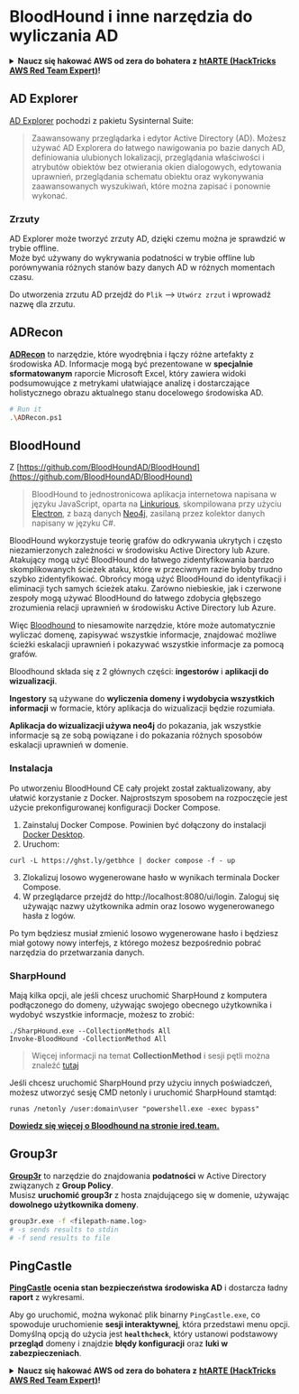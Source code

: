 # BloodHound i inne narzędzia do wyliczania AD

<details>

<summary><strong>Naucz się hakować AWS od zera do bohatera z</strong> <a href="https://training.hacktricks.xyz/courses/arte"><strong>htARTE (HackTricks AWS Red Team Expert)</strong></a><strong>!</strong></summary>

* Pracujesz w **firmie cyberbezpieczeństwa**? Chcesz zobaczyć swoją **firmę reklamowaną w HackTricks**? A może chcesz mieć dostęp do **najnowszej wersji PEASS lub pobrać HackTricks w formacie PDF**? Sprawdź [**PLAN SUBSKRYPCYJNY**](https://github.com/sponsors/carlospolop)!
* Odkryj [**Rodzinę PEASS**](https://opensea.io/collection/the-peass-family), naszą kolekcję ekskluzywnych [**NFT**](https://opensea.io/collection/the-peass-family)
* Zdobądź [**oficjalne gadżety PEASS & HackTricks**](https://peass.creator-spring.com)
* **Dołącz do** [**💬**](https://emojipedia.org/speech-balloon/) [**grupy Discord**](https://discord.gg/hRep4RUj7f) lub [**grupy telegramowej**](https://t.me/peass) lub **śledź** mnie na **Twitterze** 🐦[**@carlospolopm**](https://twitter.com/hacktricks_live)**.**
* **Podziel się swoimi sztuczkami hakerskimi, przesyłając PR-y do repozytorium [hacktricks](https://github.com/carlospolop/hacktricks) i [hacktricks-cloud](https://github.com/carlospolop/hacktricks-cloud)**.

</details>

## AD Explorer

[AD Explorer](https://docs.microsoft.com/en-us/sysinternals/downloads/adexplorer) pochodzi z pakietu Sysinternal Suite:

> Zaawansowany przeglądarka i edytor Active Directory (AD). Możesz używać AD Explorera do łatwego nawigowania po bazie danych AD, definiowania ulubionych lokalizacji, przeglądania właściwości i atrybutów obiektów bez otwierania okien dialogowych, edytowania uprawnień, przeglądania schematu obiektu oraz wykonywania zaawansowanych wyszukiwań, które można zapisać i ponownie wykonać.

### Zrzuty

AD Explorer może tworzyć zrzuty AD, dzięki czemu można je sprawdzić w trybie offline.\
Może być używany do wykrywania podatności w trybie offline lub porównywania różnych stanów bazy danych AD w różnych momentach czasu.

Do utworzenia zrzutu AD przejdź do `Plik` --> `Utwórz zrzut` i wprowadź nazwę dla zrzutu.

## ADRecon

[**ADRecon**](https://github.com/adrecon/ADRecon) to narzędzie, które wyodrębnia i łączy różne artefakty z środowiska AD. Informacje mogą być prezentowane w **specjalnie sformatowanym** raporcie Microsoft Excel, który zawiera widoki podsumowujące z metrykami ułatwiające analizę i dostarczające holistycznego obrazu aktualnego stanu docelowego środowiska AD.
```bash
# Run it
.\ADRecon.ps1
```
## BloodHound

Z [https://github.com/BloodHoundAD/BloodHound](https://github.com/BloodHoundAD/BloodHound)

> BloodHound to jednostronicowa aplikacja internetowa napisana w języku JavaScript, oparta na [Linkurious](http://linkurio.us/), skompilowana przy użyciu [Electron](http://electron.atom.io/), z bazą danych [Neo4j](https://neo4j.com/), zasilaną przez kolektor danych napisany w języku C#.

BloodHound wykorzystuje teorię grafów do odkrywania ukrytych i często niezamierzonych zależności w środowisku Active Directory lub Azure. Atakujący mogą użyć BloodHound do łatwego zidentyfikowania bardzo skomplikowanych ścieżek ataku, które w przeciwnym razie byłoby trudno szybko zidentyfikować. Obrońcy mogą użyć BloodHound do identyfikacji i eliminacji tych samych ścieżek ataku. Zarówno niebieskie, jak i czerwone zespoły mogą używać BloodHound do łatwego zdobycia głębszego zrozumienia relacji uprawnień w środowisku Active Directory lub Azure.

Więc [Bloodhound](https://github.com/BloodHoundAD/BloodHound) to niesamowite narzędzie, które może automatycznie wyliczać domenę, zapisywać wszystkie informacje, znajdować możliwe ścieżki eskalacji uprawnień i pokazywać wszystkie informacje za pomocą grafów.

Bloodhound składa się z 2 głównych części: **ingestorów** i **aplikacji do wizualizacji**.

**Ingestory** są używane do **wyliczenia domeny i wydobycia wszystkich informacji** w formacie, który aplikacja do wizualizacji będzie rozumiała.

**Aplikacja do wizualizacji używa neo4j** do pokazania, jak wszystkie informacje są ze sobą powiązane i do pokazania różnych sposobów eskalacji uprawnień w domenie.

### Instalacja
Po utworzeniu BloodHound CE cały projekt został zaktualizowany, aby ułatwić korzystanie z Docker. Najprostszym sposobem na rozpoczęcie jest użycie prekonfigurowanej konfiguracji Docker Compose.

1. Zainstaluj Docker Compose. Powinien być dołączony do instalacji [Docker Desktop](https://www.docker.com/products/docker-desktop/).
2. Uruchom:
```
curl -L https://ghst.ly/getbhce | docker compose -f - up
```
3. Zlokalizuj losowo wygenerowane hasło w wynikach terminala Docker Compose.
4. W przeglądarce przejdź do http://localhost:8080/ui/login. Zaloguj się używając nazwy użytkownika admin oraz losowo wygenerowanego hasła z logów.

Po tym będziesz musiał zmienić losowo wygenerowane hasło i będziesz miał gotowy nowy interfejs, z którego możesz bezpośrednio pobrać narzędzia do przetwarzania danych.

### SharpHound

Mają kilka opcji, ale jeśli chcesz uruchomić SharpHound z komputera podłączonego do domeny, używając swojego obecnego użytkownika i wydobyć wszystkie informacje, możesz to zrobić:
```
./SharpHound.exe --CollectionMethods All
Invoke-BloodHound -CollectionMethod All
```
> Więcej informacji na temat **CollectionMethod** i sesji pętli można znaleźć [tutaj](https://support.bloodhoundenterprise.io/hc/en-us/articles/17481375424795-All-SharpHound-Community-Edition-Flags-Explained)

Jeśli chcesz uruchomić SharpHound przy użyciu innych poświadczeń, możesz utworzyć sesję CMD netonly i uruchomić SharpHound stamtąd:
```
runas /netonly /user:domain\user "powershell.exe -exec bypass"
```
[**Dowiedz się więcej o Bloodhound na stronie ired.team.**](https://ired.team/offensive-security-experiments/active-directory-kerberos-abuse/abusing-active-directory-with-bloodhound-on-kali-linux)


## Group3r

[**Group3r**](https://github.com/Group3r/Group3r) to narzędzie do znajdowania **podatności** w Active Directory związanych z **Group Policy**. \
Musisz **uruchomić group3r** z hosta znajdującego się w domenie, używając **dowolnego użytkownika domeny**.
```bash
group3r.exe -f <filepath-name.log>
# -s sends results to stdin
# -f send results to file
```
## PingCastle

[**PingCastle**](https://www.pingcastle.com/documentation/) **ocenia stan bezpieczeństwa środowiska AD** i dostarcza ładny **raport** z wykresami.

Aby go uruchomić, można wykonać plik binarny `PingCastle.exe`, co spowoduje uruchomienie **sesji interaktywnej**, która przedstawi menu opcji. Domyślną opcją do użycia jest **`healthcheck`**, który ustanowi podstawowy **przegląd** domeny i znajdzie **błędy konfiguracji** oraz **luki w zabezpieczeniach**.&#x20;

<details>

<summary><strong>Naucz się hakować AWS od zera do bohatera z</strong> <a href="https://training.hacktricks.xyz/courses/arte"><strong>htARTE (HackTricks AWS Red Team Expert)</strong></a><strong>!</strong></summary>

* Czy pracujesz w **firmie zajmującej się cyberbezpieczeństwem**? Chcesz zobaczyć swoją **firmę reklamowaną w HackTricks**? A może chcesz mieć dostęp do **najnowszej wersji PEASS lub pobrać HackTricks w formacie PDF**? Sprawdź [**PLAN SUBSKRYPCYJNY**](https://github.com/sponsors/carlospolop)!
* Odkryj [**Rodzinę PEASS**](https://opensea.io/collection/the-peass-family), naszą kolekcję ekskluzywnych [**NFT**](https://opensea.io/collection/the-peass-family)
* Zdobądź [**oficjalne gadżety PEASS & HackTricks**](https://peass.creator-spring.com)
* **Dołącz do** [**💬**](https://emojipedia.org/speech-balloon/) [**grupy Discord**](https://discord.gg/hRep4RUj7f) lub [**grupy telegramowej**](https://t.me/peass) lub **śledź** mnie na **Twitterze** 🐦[**@carlospolopm**](https://twitter.com/hacktricks_live)**.**
* **Podziel się swoimi sztuczkami hakerskimi, przesyłając PR-y do repozytorium [hacktricks](https://github.com/carlospolop/hacktricks) i [hacktricks-cloud](https://github.com/carlospolop/hacktricks-cloud)**.

</details>
